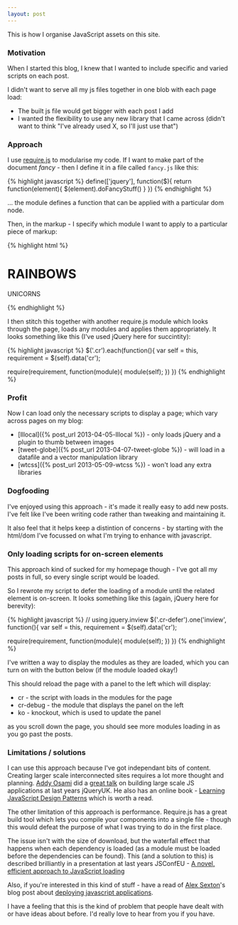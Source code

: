 ```yaml
---
layout: post
---
```

<p class="lead">This is how I organise JavaScript assets on this site.</p>

### Motivation

When I started this blog, I knew that I wanted to include specific and varied scripts on each post.

I didn't want to serve all my js files together in one blob with each page load:

* The built js file would get bigger with each post I add
* I wanted the flexibility to use any new library that I came across (didn't want to think "I've already used X, so I'll just use that")

### Approach

I use [require.js](http://requirejs.org/) to modularise my code.  If I want to make part of the document *fancy* - then I define it in a file called `fancy.js` like this:

{% highlight javascript %}
define(['jquery'], function($){
  return function(element){
    $(element).doFancyStuff()
  } 
})
{% endhighlight %}

&hellip; the module defines a function that can be applied with a particular dom node.

Then, in the markup - I specify which module I want to apply to a particular piece of markup:

{% highlight html %}
<div class="cr" data-cr="fancy">
	<h1>RAINBOWS</h1>
	<p>UNICORNS</p>
</div>
{% endhighlight %}

I then stitch this together with another require.js module which looks through the page, loads any modules and applies them appropriately.  It looks something like this (I've used jQuery here for succintity):

{% highlight javascript %}
$('.cr').each(function(){
  var self = this, requirement = $(self).data('cr');

  require(requirement, function(module){
    module(self);
  })
})
{% endhighlight %}

### Profit

Now I can load only the necessary scripts to display a page; which vary across pages on my blog:

* [lllocal]({% post_url 2013-04-05-lllocal %}) - only loads jQuery and a plugin to thumb between images
* [tweet-globe]({% post_url 2013-04-07-tweet-globe %}) - will load in a datafile and a vector manipulation library
* [wtcss]({% post_url 2013-05-09-wtcss %}) - won't load any extra libraries

### Dogfooding

I've enjoyed using this approach - it's made it really easy to add new posts. I've felt like I've been writing code rather than tweaking and maintaining it.

It also feel that it helps keep a distintion of concerns - by starting with the html/dom I've focussed on what I'm trying to enhance with javascript.

### Only loading scripts for on-screen elements

This approach kind of sucked for my homepage though - I've got all my posts in full, so every single script would be loaded.

So I rewrote my script to defer the loading of a module until the related element is on-screen.  It looks something like this (again, jQuery here for berevity):

{% highlight javascript %}
// using jquery.inview
$('.cr-defer').one('inview', function(){
  var self = this, requirement = $(self).data('cr');

  require(requirement, function(module){
    module(self);
  })
})
{% endhighlight %}

I've written a way to display the modules as they are loaded, which you can turn on with the button below (if the module loaded okay!)

<p class="cr-defer" data-cr="cr-debug-toggle"><!----></p>

This should reload the page with a panel to the left which will display:

* cr - the script with loads in the modules for the page
* cr-debug - the module that displays the panel on the left
* ko - knockout, which is used to update the panel

as you scroll down the page, you should see more modules loading in as you go past the posts.

### Limitations / solutions

I can use this approach because I've got independant bits of content.  Creating larger scale interconnected sites requires a lot more thought and planning. [Addy Osami](https://twitter.com/intent/user?screen_name=addyosmani) did a [great talk](http://vimeo.com/40866386) on building large scale JS applications at last years jQueryUK. He also has an online book - [Learning JavaScript Design Patterns](http://addyosmani.com/resources/essentialjsdesignpatterns/book/) which is worth a read.

The other limitation of this approach is performance.  Require.js has a great build tool which lets you compile your components into a single file - though this would defeat the purpose of what I was trying to do in the first place.

The issue isn't with the size of download, but the waterfall effect that happens when each dependency is loaded (as a module must be loaded before the dependencies can be found).  This (and a solution to this) is described brilliantly in a presentation at last years JSConfEU - [A novel, efficient approach to JavaScript loading](http://www.youtube.com/watch?v=mGENRKrdoGY)

Also, if you're interested in this kind of stuff - have a read of [Alex Sexton](https://twitter.com/intent/user?screen_name=SlexAxton)'s blog post about [deploying javascript applications](http://alexsexton.com/blog/2013/03/deploying-javascript-applications/).

I have a feeling that this is the kind of problem that people have dealt with or have ideas about before.  I'd really love to hear from you if you have.